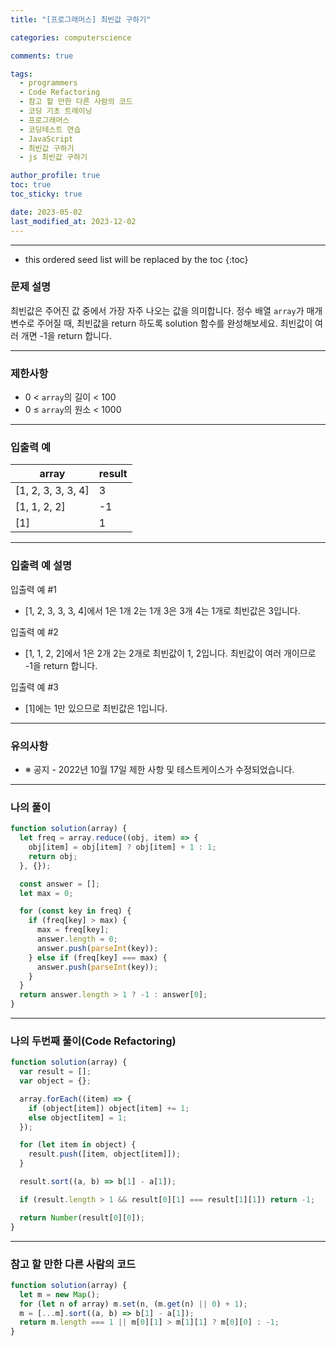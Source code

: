 ```yaml
---
title: "[프로그래머스] 최빈값 구하기"

categories: computerscience

comments: true

tags:
  - programmers
  - Code Refactoring
  - 참고 할 만한 다른 사람의 코드
  - 코딩 기초 트레이닝
  - 프로그래머스
  - 코딩테스트 연습
  - JavaScript
  - 최빈값 구하기
  - js 최빈값 구하기

author_profile: true
toc: true
toc_sticky: true

date: 2023-05-02
last_modified_at: 2023-12-02
---
```


---

<!-- prettier-ignore -->
* this ordered seed list will be replaced by the toc 
{:toc}

### 문제 설명

최빈값은 주어진 값 중에서 가장 자주 나오는 값을 의미합니다. 정수 배열 `array`가 매개변수로 주어질 때, 최빈값을 return 하도록 solution 함수를 완성해보세요. 최빈값이 여러 개면 -1을 return 합니다.

---

### 제한사항

- 0 < `array`의 길이 < 100
- 0 ≤ `array`의 원소 < 1000

---

### 입출력 예

| array              | result |
| ------------------ | ------ |
| [1, 2, 3, 3, 3, 4] | 3      |
| [1, 1, 2, 2]       | -1     |
| [1]                | 1      |

---

### **입출력 예 설명**

입출력 예 #1

- [1, 2, 3, 3, 3, 4]에서 1은 1개 2는 1개 3은 3개 4는 1개로 최빈값은 3입니다.

입출력 예 #2

- [1, 1, 2, 2]에서 1은 2개 2는 2개로 최빈값이 1, 2입니다. 최빈값이 여러 개이므로 -1을 return 합니다.

입출력 예 #3

- [1]에는 1만 있으므로 최빈값은 1입니다.

---

### **유의사항**

- ※ 공지 - 2022년 10월 17일 제한 사항 및 테스트케이스가 수정되었습니다.

---

### 나의 풀이

```jsx
function solution(array) {
  let freq = array.reduce((obj, item) => {
    obj[item] = obj[item] ? obj[item] + 1 : 1;
    return obj;
  }, {});

  const answer = [];
  let max = 0;

  for (const key in freq) {
    if (freq[key] > max) {
      max = freq[key];
      answer.length = 0;
      answer.push(parseInt(key));
    } else if (freq[key] === max) {
      answer.push(parseInt(key));
    }
  }
  return answer.length > 1 ? -1 : answer[0];
}
```

---

### 나의 두번째 풀이(Code Refactoring)

```jsx
function solution(array) {
  var result = [];
  var object = {};

  array.forEach((item) => {
    if (object[item]) object[item] += 1;
    else object[item] = 1;
  });

  for (let item in object) {
    result.push([item, object[item]]);
  }

  result.sort((a, b) => b[1] - a[1]);

  if (result.length > 1 && result[0][1] === result[1][1]) return -1;

  return Number(result[0][0]);
}
```

---

### 참고 할 만한 다른 사람의 코드

```jsx
function solution(array) {
  let m = new Map();
  for (let n of array) m.set(n, (m.get(n) || 0) + 1);
  m = [...m].sort((a, b) => b[1] - a[1]);
  return m.length === 1 || m[0][1] > m[1][1] ? m[0][0] : -1;
}
```
